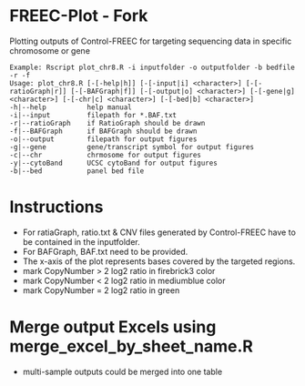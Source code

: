 # FREEC-Plot - Fork
Plotting outputs of Control-FREEC for targeting sequencing data in specific chromosome or gene

    Example: Rscript plot_chr8.R -i inputfolder -o outputfolder -b bedfile -r -f
    Usage: plot_chr8.R [-[-help|h]] [-[-input|i] <character>] [-[-ratioGraph|r]] [-[-BAFGraph|f]] [-[-output|o] <character>] [-[-gene|g] <character>] [-[-chr|c] <character>] [-[-bed|b] <character>]
    -h|--help          help manual
    -i|--input         filepath for *.BAF.txt
    -r|--ratioGraph    if RatioGraph should be drawn
    -f|--BAFGraph      if BAFGraph should be drawn
    -o|--output        filepath for output figures
    -g|--gene          gene/transcript symbol for output figures
    -c|--chr           chrmosome for output figures
    -y|--cytoBand      UCSC cytoBand for output figures
    -b|--bed           panel bed file

# Instructions
* For ratiaGraph, ratio.txt & CNV files generated by Control-FREEC have to be contained in the inputfolder.
* For BAFGraph, BAF.txt need to be provided. 
* The x-axis of the plot represents bases covered by the targeted regions.
* mark CopyNumber > 2 log2 ratio in firebrick3 color
* mark CopyNumber < 2 log2 ratio in mediumblue color
* mark CopyNumber = 2 log2 ratio in green

# Merge output Excels using merge_excel_by_sheet_name.R
* multi-sample outputs could be merged into one table
